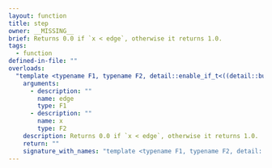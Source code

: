 ```yaml
---
layout: function
title: step
owner: __MISSING__
brief: Returns 0.0 if `x < edge`, otherwise it returns 1.0.
tags:
  - function
defined-in-file: ""
overloads:
  "template <typename F1, typename F2, detail::enable_if_t<((detail::builtin::is_genfloat<F1>::value && std::is_same<F1, F2>::value) || (std::is_same<F1, half>::value && detail::builtin::is_genfloath<F2>::value) || (std::is_same<F1, float>::value && detail::builtin::is_genfloatf<F2>::value) || (std::is_same<F1, double>::value && detail::builtin::is_genfloatd<F2>::value)), int> >\nF2 step(F1, F2)":
    arguments:
      - description: ""
        name: edge
        type: F1
      - description: ""
        name: x
        type: F2
    description: Returns 0.0 if `x < edge`, otherwise it returns 1.0.
    return: ""
    signature_with_names: "template <typename F1, typename F2, detail::enable_if_t<((detail::builtin::is_genfloat<F1>::value && std::is_same<F1, F2>::value) || (std::is_same<F1, half>::value && detail::builtin::is_genfloath<F2>::value) || (std::is_same<F1, float>::value && detail::builtin::is_genfloatf<F2>::value) || (std::is_same<F1, double>::value && detail::builtin::is_genfloatd<F2>::value)), int> >\nF2 step(F1 edge, F2 x)"
---
```


